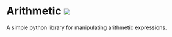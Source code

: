 # Arithmetic ![](https://github.com/jamesduongrx/arithmetic/workflows/tests/badge.svg)

A simple python library for manipulating arithmetic expressions.
